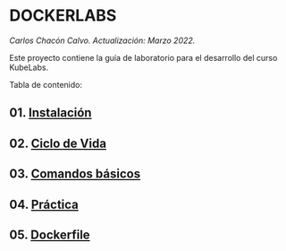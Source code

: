 # DOCKERLABS <!-- omit in TOC -->
*Carlos Chacón Calvo. Actualización: Marzo 2022.*


Este proyecto contiene la guía de laboratorio para el desarrollo del curso KubeLabs. <!-- omit in TOC -->

Tabla de contenido:

## 01. [Instalación](/01%20Instalacion.md)
## 02. [Ciclo de Vida](/02%20Ciclo%20de%20Vida.md)
## 03. [Comandos básicos](/03%20Comandos.md)
## 04. [Práctica](/04%20Practica.md)
## 05. [Dockerfile](/05%20Dockerfile.md)
